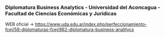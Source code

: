 ### Diplomatura Business Analytics - Universidad del Aconcagua - Facultad de Ciencias Económicas y Jurídicas
 
WEB oficial -> https://www.uda.edu.ar/index.php/perfeccionamiento-fcej/58-diplomaturas-fcej/862-diplomatura-business-analitycs
